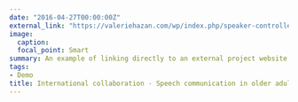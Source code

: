 ```yaml
---
date: "2016-04-27T00:00:00Z"
external_link: "https://valeriehazan.com/wp/index.php/speaker-controlled-variability-in-connected-discourse-older-adults/"
image:
  caption: 
  focal_point: Smart
summary: An example of linking directly to an external project website using `external_link`.
tags:
- Demo
title: International collaboration - Speech communication in older adults
---
```


